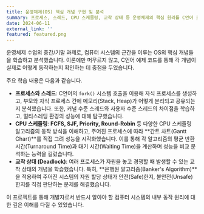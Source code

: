 ```yaml
---
title: 운영체제(OS) 핵심 개념 구현 및 분석
summary: 프로세스, 스레드, CPU 스케줄링, 교착 상태 등 운영체제의 핵심 원리를 C언어 코드 구현과 이론 분석을 통해 깊이 있게 학습한 프로젝트입니다.
date: 2024-06-11
external_link: ''
featured: featured.png
---
```

<div class="justify-text">
운영체제 수업의 중간/기말 과제로, 컴퓨터 시스템의 근간을 이루는 OS의 핵심 개념들을 학습하고 분석했습니다. 이론에만 머무르지 않고, C언어 예제 코드를 통해 각 개념이 실제로 어떻게 동작하는지 확인하는 데 중점을 두었습니다.

주요 학습 내용은 다음과 같습니다.
* **프로세스와 스레드**: C언어의 `fork()` 시스템 호출을 이용해 자식 프로세스를 생성하고, 부모와 자식 프로세스 간에 메모리(Stack, Heap)가 어떻게 분리되고 공유되는지 분석했습니다. 또한, 커널 수준 스레드와 사용자 수준 스레드의 차이점을 학습하고, 멀티스레딩 환경의 성능에 대해 탐구했습니다.
* **CPU 스케줄링**: **FCFS, SJF, Priority, Round-Robin** 등 다양한 CPU 스케줄링 알고리즘의 동작 방식을 이해하고, 주어진 프로세스에 따라 **간트 차트(Gantt Chart)**를 직접 그려 성능을 시각화했습니다. 이를 통해 각 알고리즘의 평균 반환 시간(Turnaround Time)과 대기 시간(Waiting Time)을 계산하며 성능을 비교 분석하는 능력을 길렀습니다.
* **교착 상태 (Deadlock)**: 여러 프로세스가 자원을 놓고 경쟁할 때 발생할 수 있는 교착 상태의 개념을 학습했습니다. 특히, **은행원 알고리즘(Banker's Algorithm)**을 적용하여 주어진 시스템의 자원 할당 상태가 안전(Safe)한지, 불안전(Unsafe)한지를 직접 판단하는 문제를 해결했습니다.

이 프로젝트를 통해 개발자로서 반드시 알아야 할 컴퓨터 시스템의 내부 동작 원리에 대한 깊은 이해를 다질 수 있었습니다.
</div>
